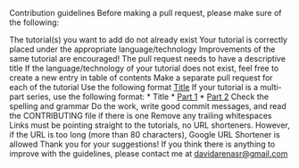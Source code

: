 Contribution guidelines
Before making a pull request, please make sure of the following:

The tutorial(s) you want to add do not already exist
Your tutorial is correctly placed under the appropriate language/technology
Improvements of the same tutorial are encouraged!
The pull request needs to have a descriptive title
If the language/technology of your tutorial does not exist, feel free to create a new entry in table of contents
Make a separate pull request for each of the tutorial
Use the following format [Title](link_to_tutorial)
If your tutorial is a multi-part series, use the following format:
    * Title
        * [Part 1](link_to_part_1)
        * [Part 2](link_to_part_2)
Check the spelling and grammar
Do the work, write good commit messages, and read the CONTRIBUTING file if there is one
Remove any trailing whitespaces
Links must be pointing straight to the tutorials, no URL shorteners. However, if the URL is too long (more than 80 characters), Google URL Shortener is allowed
Thank you for your suggestions! If you think there is anything to improve with the guidelines, please contact me at davidarenasr@gmail.com
